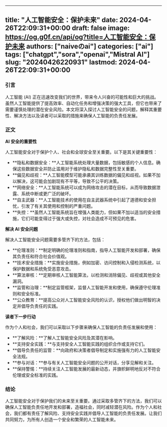 
---
title: "人工智能安全：保护未来"
date: 2024-04-26T22:09:31+00:00
draft: false
image: https://og.g0f.cn/api/og?title=人工智能安全：保护未来
authors: ["naiveのai"]
categories: ["ai"]
tags: ["chatgpt","sora","openai","Mistral AI"]
slug: "20240426220931"
lastmod: 2024-04-26T22:09:31+00:00
---
### 引言

人工智能 (AI) 正在迅速改变我们的世界，带来令人兴奋的可能性和巨大的挑战。虽然人工智能提供了提高效率、自动化任务和增强决策的强大工具，但它也带来了需要谨慎处理的潜在安全风险。本文将深入探讨人工智能安全的问题，解释其重要性、解决方法以及读者可以采取的措施来确保人工智能的负责任发展。

### 正文

**AI 安全的重要性**

人工智能安全对于保护个人、社会和全球安全至关重要。以下是其关键重要性：

- **隐私和数据安全：**人工智能系统处理大量数据，包括敏感的个人信息。确保这些数据安全并防止滥用对于维护隐私和数据完整性至关重要。
- **偏见和歧视：**人工智能模型可能承袭其训练数据的偏见和歧视。如果不加以解决，这可能会加剧现有不平等，导致不公平的决策。
- **网络安全：**人工智能系统可以成为网络攻击的潜在目标，从而导致数据泄露、系统中断或更广泛的破坏。
- **自主武器：**人工智能技术的使用在自主武器系统中引起了道德和安全担忧，引发了有关其使用和控制的严重问题。
- **失控：**虽然人工智能系统旨在增强人类能力，但如果不加以适当的安全措施，它们可能变得过于强大或失控，对社会造成不可预见的危害。

**解决 AI 安全问题**

解决人工智能安全问题需要多管齐下的方法，包括：

- **伦理准则：**制定明确的伦理准则和指南，指导人工智能开发和部署，确保其负责任和符合社会价值观。
- **技术安全措施：**实施安全措施，例如加密、访问控制和入侵检测系统，以保护数据和系统免受恶意攻击。
- **算法审核：**定期审核人工智能算法，以检测和消除偏见、歧视或其他安全漏洞。
- **监管和治理：**制定监管框架，监督人工智能开发和使用，确保遵守伦理准则和安全标准。
- **公众教育：**提高公众对人工智能安全风险的认识，授权他们做出明智的决定并倡导负责任的实践。

**读者下一步行动**

作为个人和社会，我们可以采取以下步骤来确保人工智能的负责任发展和使用：

- **了解风险：**了解人工智能安全风险及其潜在影响。
- **支持安全实践：**与支持安全人工智能实践的组织合作或支持它们。
- **倡导负责任的监管：**向政府和决策者倡导制定和实施强有力的人工智能安全法规。
- **参与对话：**参与有关人工智能安全问题的公开对话，分享见解和关注。
- **保持警惕：**持续关注人工智能发展的最新动态，并旗帜鲜明地反对不符合伦理或安全标准的实践。

### 结论

人工智能安全对于保护我们的未来至关重要。通过采取多管齐下的方法，我们可以确保人工智能负责任地开发和部署，造福社会，同时减轻潜在风险。作为个人和社会，我们都有责任了解风险、支持安全实践并倡导人工智能的负责任发展。让我们共同努力，为所有人创造一个安全和繁荣的人工智能未来。